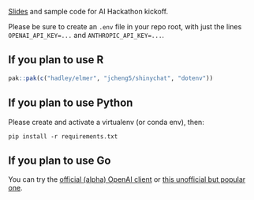 [Slides](https://jcheng5.github.io/llm-quickstart/) and sample code for AI Hackathon kickoff.

Please be sure to create an `.env` file in your repo root, with just the lines `OPENAI_API_KEY=...` and `ANTHROPIC_API_KEY=...`.

## If you plan to use R

```r
pak::pak(c("hadley/elmer", "jcheng5/shinychat", "dotenv"))
```

## If you plan to use Python

Please create and activate a virtualenv (or conda env), then:

```
pip install -r requirements.txt
```

## If you plan to use Go

You can try the [official (alpha) OpenAI client](https://github.com/openai/openai-go) or [this unofficial but popular one](https://github.com/sashabaranov/go-openai).